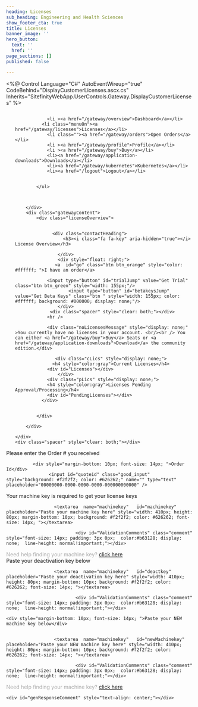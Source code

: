 ```yaml
---
heading: Licenses
sub_heading: Engineering and Health Sciences
show_footer_cta: true
title: Licenses
banner_image: ''
hero_button:
  text: ''
  href: ''
page_sections: []
published: false

---
```

<%@ Control Language="C#" AutoEventWireup="true" CodeBehind="DisplayCustomerLicenses.ascx.cs" Inherits="SitefinityWebApp.UserControls.Gateway.DisplayCustomerLicenses" %>


<style>


 
    
  .gatewayNew  .butt{


        text-align: left;
        padding: 4px;
        margin-right: 3px;
        cursor: pointer;
      line-height: 20px;
      display: inline-flex;

    }

 .gatewayNew   .img {
        vertical-align: text-bottom;
    }

  .gatewayNew  .customer {
        margin-bottom: 10px;
        border-bottom: 1px solid #b2b2b2;
        margin-bottom: 30px;
    }

 .gatewayNew   .prov {
        background-color:rgb(220, 242, 255)
    }

 .gatewayNew  .exp {
        background-color:rgb(255, 234, 234)
    }

  .gatewayNew  .test {
        background-color:rgb(215, 255, 198)
    }

   .gatewayNew  .dev {
        background-color:rgb(243, 211, 255)

    }


  .gatewayNew  .def {
      background-color: rgb(255, 235, 178);
    }

.gatewayNew   .pending {
       background-color: #f0ffff;
    }


.gatewayNew .licenseOverview .box .boxValue {
    line-height: normal;
}

.pLics{ margin-top: 30px;}





.box .machineName{ text-align: left;width: 180px;display: inline-block;overflow: visible;}
.box2 { width: 50px;float: left; margin-left:6px;}
    .box2 .boxTitle {
        text-transform: none;
        color: #dfc592;
        height: 20px;
        font-size: 12px;
    }
.gatewayNew .licenseOverview .box{ border: none;}
        .readonly {
            background: transparent!important;
            border: 0 !important;
            color: #777777 !important;
            height: 20px !important;
            padding-left: 0px !important;
            width: 180px !important;
            float: left;
            margin-bottom: 0px!important;
        }

        .editable {
            background: #ffffff;
            border: 1px solid #cccccc;
            color: #000000;
            height: 20px;
            padding-left: 5px;
            width: 180px;
              margin-bottom: 0px!important;
        }

        

</style>


 <script>
      var currentUrl = (location.pathname + location.search).substr(1);
    LoggedInCheck(readCookie('CustomerId'), readCookie('ContactId'), currentUrl, "/login/");
 </script>

<div class="gatewayNew">
    <div class="" style="float: left; width: 100%">
        <div class="gatewayMenu">
            <ul>
                 
                <li ><a href="/gateway/overview">Dashboard</a></li>
              <li class="menuOn"><a href="/gateway/licenses">Licenses</a></li>
                <li class=""><a href="/gateway/orders">Open Orders</a></li>
                <li ><a href="/gateway/profile">Profile</a></li>
                <li ><a href="/gateway/buy">Buy</a></li>
                <li><a href="/gateway/application-downloads">Downloads</a></li>
                <li><a href="/gateway/kubernetes">Kubernetes</a></li>
                <li><a href="/logout">Logout</a></li>


            </ul>



        </div>
        <div class="gatewayContent">
            <div class="licenseOverview">
             
                
                  <div class="contactHeading">
                      <h3><i class="fa fa-key" aria-hidden="true"></i> License Overview</h3>

                    </div>
                    <div style="float: right;">
                   <a  id="go" class="btn btn_orange" style="color: #ffffff; ">I have an order</a>
                         
                <input type="button" id="trialJump" value="Get Trial" class="btn btn_green" style="width: 155px;"/>
                        <input type="button" id="betakeysJump" value="Get Beta Keys" class="btn " style="width: 155px; color: #ffffff; background: #000000; display: none;"/>
                    </div>
                 <div class="spacer" style="clear: both;"></div>
                <hr />
            
                <div class="noLicensesMessage" style="display: none;" >You currently have no licenses in your account. <br/><br /> You can either <a href="/gateway/buy">Buy</a> Seats or <a href="/gateway/application-downloads">Download</a> the community edition.</div>
            
                   <div class="cLics" style="display: none;">
                  <h4 style="color:gray">Current Licenses</h4>
                <div id="Licenses"></div>
                    </div>
                <div class="pLics" style="display: none;">
                <h4 style="color:gray">Licenses Pending Approval/Processing</h4>
                <div id="PendingLicenses"></div>
              </div>
              

            </div>

        </div>

    </div>
    <div class="spacer" style="clear: both;"></div>
</div>


<div id="dialog-message" title="Load your order">
   <div style="margin-bottom: 10px; font-size: 14px; ">Please enter the Order # you received</div>
   
			  <div style="margin-bottom: 10px; font-size: 14px; ">Order Id</div>
				    <input id="quoteid" class="good_input" style="background: #f2f2f2; color: #626262;" name="" type="text" placeholder="00000000-0000-0000-0000-000000000000" />
</div>


<div id="mk-message" title="Enter your machine key">
  <div style="margin-bottom: 10px; font-size: 14px; ">Your machine key is required to get your license keys</div>
   
			
				      <textarea  name="machinekey"   id="machinekey"  placeholder="Paste your machine key here" style="width: 410px; height: 80px; margin-bottom: 10px; background: #f2f2f2; color: #626262; font-size: 14px; "></textarea>
                          
                              <div id="ValidationComments" class="comment" style="font-size: 14px; padding: 3px 0px;  color:#b63128; display: none;  line-height: normal!important;"></div>

   <div style="font-size: 14px; color: #ababab;"> Need help finding your machine key? <a href="https://help.pyramidanalytics.com/Content/Root/Guides/installation/activation/New%0Deployments.htm" target="_blank">click here</a></div>
</div>


<div id="switch-message" title="Switching Server">
  <div style="margin-bottom: 10px; font-size: 14px; ">Paste your deactivation key below</div>
   
			
				      <textarea  name="machinekey"   id="deactkey"  placeholder="Paste your deactivation key here" style="width: 410px; height: 80px; margin-bottom: 10px; background: #f2f2f2; color: #626262; font-size: 14px; "></textarea>
                          
                              <div id="ValidationComments" class="comment" style="font-size: 14px; padding: 3px 0px;  color:#b63128; display: none;  line-height: normal!important;"></div>

    <div style="margin-bottom: 10px; font-size: 14px; ">Paste your NEW machine key below</div>
   
			
				      <textarea  name="machinekey"   id="newMachinekey"  placeholder="Paste your NEW machine key here" style="width: 410px; height: 80px; margin-bottom: 10px; background: #f2f2f2; color: #626262; font-size: 14px; "></textarea>
                          
                              <div id="ValidationComments" class="comment" style="font-size: 14px; padding: 3px 0px;  color:#b63128; display: none;  line-height: normal!important;"></div>


   <div style="font-size: 14px; color: #ababab;"> Need help finding your machine key? <a href="https://help.pyramidanalytics.com/Content/Root/Guides/installation/activation/New%0Deployments.htm" target="_blank">click here</a></div>
</div>


<div id="response-message" title="Action Status">
  
	<div id="genResponseComment" style="text-align: center;"></div>
</div>

<script type="text/javascript">

    var noCurrentlicensesFlag = false;
    var noPendinglicensesFlag = false;


    $("#go").on("click", function () {
      
            $("#dialog-message").dialog("open");
        
    });

    $("#dialog-message").dialog({
        resizable: false,
        height: "auto",
        autoOpen: false,
        modal: true,
        width: 450,
      //  dialogClass: "no-close",
        overlay:
            {
                opacity: 0.5,
                background: "black"
            },
        open: function () {

            // $(".info").html($(this).data('downloadId'));
        },
        buttons: [
            {
            text:"Load",
            "class": "btn btn_orange",
            click: function () {
                window.location = "/gateway/buy?eqid=" + $("#quoteid").val().replace(/\s+/, "");


    
                
    
            }
        },
          
        ]


    });


    $("#response-message").dialog({
        resizable: false,
        height: "auto",
        autoOpen: false,
        modal: true,
        width: 450,
        //  dialogClass: "no-close",
        overlay:
            {
                opacity: 0.5,
                background: "black"
            },
        open: function () {

            // $(".info").html($(this).data('downloadId'));
        },
        buttons: [
            {
                text: "OK",
                "class": "btn btn_orange",
                click: function () {


                    $(this).dialog("close");

                }
            },

        ]


    });


    $("#mk-message").dialog({
        resizable: false,
        height: "auto",
        autoOpen: false,
        modal: true,
        width: 490,
        //  dialogClass: "no-close",
        overlay:
            {
                opacity: 0.5,
                background: "black"
            },
        open: function () {

            // $(".info").html($(this).data('downloadId'));
        },
        buttons: [
            {
                text: "Generate",
                "class": "btn btn_orange",
                click: function () {

                    $(".loaderWrapper").show();
                    processDefferedMachineKey($("#machinekey").val(), $(this).data('contractId'));

                }
            },

        ]


    });


    $("#switch-message").dialog({
        resizable: false,
        height: "auto",
        autoOpen: false,
        modal: true,
        width: 450,
        //  dialogClass: "no-close",
        overlay:
            {
                opacity: 0.5,
                background: "black"
            },
        open: function () {
         
            // $(".info").html($(this).data('downloadId'));
        },
        buttons: [
            {
                text: "Switch",
                "class": "btn btn_orange",
                id: "switchButton",
                click: function () {

                    $("#switchButton").attr("disabled", true).addClass("ui-state-disabled");

                    SwitchKey($(this).data('ContractId'), $("#deactkey").val(), $("#newMachinekey").val());
                    
                    

                }
            },

        ]


    });


    function processDefferedMachineKey(mk, contractId) {


    



        var quoteString = "mk=" + encodeURIComponent(mk) + "&contractId=" + contractId;




        serviceGet(quoteString, '<%=ConfigurationManager.AppSettings["restServicApiURL"]%>/DeferredKeyGenerator', function (data) {

            //on success redirect check for machine key
            // alert(data);
            if (data.Success) {
                $(".loaderWrapper").show();
                location.reload();
            } else {
                $("#ValidationComments").show();
                $("#ValidationComments").html("<i class=\"fa fa-exclamation-triangle\" aria-hidden=\"true\"></i> We are unable to validate this machine key. It is either in use already or it is not a valid key.<div style=\"margin:10px 0;\"> Contact <a style=\"color:blue;\" href=\"mailto:sales@pyramidanalytics.com?cc=ilan@pyramidanalytics.com&subject=Machine%20Key%20Problem%20Id:%20" + quoteid + "&body=%20Machine%20Key%20is%20" + machinekey + "%0D%0AEnter%20your%20Message%20here%20and%20click%20send!\">sales@pyramidanalytics.com</a> if you need help.</div>");
                $(".loaderWrapper").hide();
            }
            




        });



        
    }
    function checkoutCommunity() {

        var ContactId = readCookie('ContactId'); //$('#ContactId').val();
        var CustomerId = readCookie('CustomerId'); //$('#CustomerId').val();



        var quoteString = "ServerType=" + 1 + "&SupportType=" + 0 + "&ProSeats=" + 3 + "&ViewerSeats=" + 0 + "&ContactId=" + ContactId + "&CustomerId=" + CustomerId + "&LicenseTerm=" + 12 + "&ExistingContractId=" + "" + "&isRenewal=" + "false";




        serviceGet(quoteString, '<%=ConfigurationManager.AppSettings["restServicApiURL"]%>/GenerateQuote', function (data) {

            //on success redirect check for machine key
            // alert(data);

            window.location.href = "/gateway/buy/machinekey?qid=" + data;




        });





    };


    function quickQuote(trialFlag) {

        var ContactId = readCookie('ContactId'); //$('#ContactId').val();
        var CustomerId = readCookie('CustomerId'); //$('#CustomerId').val();



        var quoteString = "customerId=" + CustomerId + "&contactId=" + ContactId + "&isTrial=" + trialFlag;

        serviceGet(quoteString, '<%=ConfigurationManager.AppSettings["restServicApiURL"]%>/QuickGenerateQuote', function (data) {

            window.location.href = "/gateway/buy/machinekey?qid=" + data;


        });





    };


    function populateLicensesRows(row, selector, pendingFlag) {

        var ServerType = "Free";
        switch (row.ServerType) {
        case 2:
            ServerType = "Standard";
            break;
        case 4:
            ServerType = "Enterprise";
            break;
        default:
            ServerType = "Community";
        }


        var SupportLevel = "Free";

        switch (row.SupportType) {
        case 0:
            SupportLevel = "None";
            break;
        case 1:
            SupportLevel = "Silver";
            break;
        case 2:
            SupportLevel = "Gold";
            break;
        case 3:
            SupportLevel = "Platinum";
            break;
        }

        var highlight = "";

        switch (row.LicenseType) {
        case "Trial":
        case "Full":
        case "Community":
        case "Non-Commercial":
            highlight = "";
            break;
        case "Provisional":
            highlight = " prov";
            break;
        case "Developer":
                highlight = " dev";
                break;
        case "Testing":
                highlight = " test";
                break;
        case "Expired":
            highlight = " exp";
            break;
        }

        //alert(row.PaymentStatus);
        switch (row.PaymentStatus) {
        case 0:
            highlight = " pending";
            break;

        }




        var dt = new Date(parseInt(row.DropDeadDate.substr(6)));
        var options = {  year: 'numeric', month: 'short', day: 'numeric' };
        var finalDate = dt.toLocaleDateString('en-US', options);


        var licType = row.LicenseType;

        var machineName = row.MachineName;
        var contractTitle = "";
        
        if (row.ContractTitle == null) {
            contractTitle = "";
     
        } else {
            contractTitle = row.ContractTitle;
        }
        console.log(contractTitle);
        if (machineName == "##deferred##") {
            highlight = " def";
            machineName = "Defered";
        }
        var optionButtons;
        if (row.IsKeyDeferred) {
            optionButtons = "<li class=\"box2\"><span class='butt mkInsert' id='" + row.ContractId + "' ><img src=\"/App_Themes/Pyramid/img/gatewayIcons/keys.png\"  class='img' alt='Download' style='height:16px;'/></span></li>";
        } else {
            optionButtons = "<li class=\"box2\"><span class='butt download' id='" + row.KeyFileId + "' ><img src=\"/App_Themes/Pyramid/img/gatewayIcons/keys.png\"  class='img' alt='Download' style='height:16px;'/></span></li>";
        }

        optionButtons += "<li class=\"box2\"><span class='butt renew' id='" + row.ContractId + "' ><img src=\"/App_Themes/Pyramid/img/gatewayIcons/renew.png\" class='img' alt='Renew' style='height:16px;'/></a></span></li>";

        if (licType != "Non-Commercial") {
            optionButtons += "<li class=\"box2\"><span class='butt upgrade' id='" + row.ContractId + "' ><img src=\"/App_Themes/Pyramid/img/gatewayIcons/upgrade.png\" class='img' alt='Upgrade' style='height:16px;' /> </a></span></li>";
        } else {
            optionButtons += "<li class=\"box2\">&nbsp;</li>";
        }

  

        if (licType != "Expired") {
            optionButtons += "<li class=\"box2\"><span target='_blank' class='butt switch  ' style=''  id='" + row.ContractId + "' ><img src=\"/App_Themes/Pyramid/img/gatewayIcons/serverSwitch.png\"  class='img' alt='Switch' style='height:16px;'/></span></li>";
        } else {
            optionButtons += "<li class=\"box2\">&nbsp;</li>";
        }

      

        if (pendingFlag) {
            finalDate = "Pending Approval";
            optionButtons = "";
            licType = "";

        }
      
        var template = "<div style='' class='" + highlight + "'  id=\"" + row.ContractId + "\">" +
            "<div id='" + row.ContractId + "' style='margin-top:5px; width: 234px; padding-left: 5px;'><div class='editContractTitle' style='display: inline-block; width:20px; height:18px;  text-align:center; cursor:pointer; float:left;'><i class='fa fa-pencil'></i></div><div class='saveContractTitle' style='width:20px; height:18px; float:left; text-align:center; cursor:pointer; display:none; '><i class='fa fa-save'></i></div></div><input type='text' id='ContractTitle_" + row.ContractId + "' readonly='readonly'  placeholder='Enter a Contract title' class='readonly " + highlight + "' style='width:130px; height:20px; float:left;' value='" + contractTitle + "'   />" +
            "<div style='clear:both;'></div>"+
            "<ul >" +
           "   <li class=\"box\">" +
      
            "      <span class=\"boxValue machineName\">" + machineName + "</span></li>" +
            "   <li class=\"box\">" +

            "      <span class=\"boxValue\">" + licType + "</span></li>" +
            "   <li class=\"box\">" +
            
            "      <span class=\"boxValue\">" + ServerType + "</span></li>" +
            "  <li class=\"box\">" +
        
            "      <span class=\"boxValue\">" + row.ProSeats.xformat(0) + "</span></li>" +
            "  <li class=\"box\">" +
           
            "      <span class=\"boxValue\">" + row.ViewerSeats.xformat(0) + "</span></li>" +
            "  <li class=\"box\">" +

            "      <span class=\"boxValue\">" + finalDate + "</span></li>" +
            "  <li class=\"box\" style='border-right:1px solid #000000; margin-right:5px;'>" +
     
            "      <span class=\"boxValue\">" + SupportLevel + "</span></li>" +
            
            optionButtons +
     
            "</ul>" +
        
            " <div style=\"clear: both;\"></div>" +
            "</div>";

        selector.append(template);

    }

    function populateOrderRows(row, selector, pendingFlag) {

       


        var dt = new Date(parseInt(row.QuoteExpirationDate.substr(6)));
        var options = { year: 'numeric', month: 'short', day: 'numeric' };
        var finalDate = dt.toLocaleDateString('en-US', options);

        var highlight = "";

      
        var optionButtons;
        optionButtons = "<li class=\"box2\"><span class='butt buynow' id='" + row.QuoteId + "' ><img src=\"/App_Themes/Pyramid/img/gatewayIcons/keys.png\"  class='img' alt='Download' style='height:16px;'/></span></li>";
  

        var template = "<div style='' class='" + highlight + "'  id=\"" + row.QuoteId + "\">" +
         
            "<ul >" +
       
            "   <li class=\"box\" style=\"width:250px; text-align:left;\">" +

            "      <span class=\"boxValue\">" + row.QuoteId + "</span></li>" +
        
            "  <li class=\"box\">" +

            "      <span class=\"boxValue\">" + row.ProSeatCount + "</span></li>" +
            "  <li class=\"box\">" +

            "      <span class=\"boxValue\">" + row.ViewerSeatCount + "</span></li>" +
            "  <li class=\"box\">" +

            "      <span class=\"boxValue\">" + finalDate + "</span></li>" +
            "  <li class=\"box\" style='border-right:1px solid #000000; margin-right:5px;'>" +

            "      <span class=\"boxValue\">" + row.SupportType + "</span></li>" +

            optionButtons +

            "</ul>" +

            " <div style=\"clear: both;\"></div>" +
            "</div>";
     
        selector.append(template);

    }

    function Renew(id) {

        window.location = "/gateway/buy/productoptions/?rcid=" + id;
    }

    function Upgrade(id) {

        window.location = "/gateway/buy/productoptions/?ecid=" + id;
    }

    function Switch(id) {

        window.location = "/gateway/switch-server?cid=" + id;
    }

    function Download(id) {
        
        getZipData(id, "PyramidLicenseKeys", '<%=ConfigurationManager.AppSettings["restServicApiURL"]%>',"/GetKeyZipData", "keyId", "pli");
        

    }

    
    function SwitchKey(contractId, deactivationKey, newMachineKey) {

        $(".loaderWrapper").show();
        var datastring = "contractId=" + contractId + "&deactivationKey=" + encodeURIComponent(deactivationKey) + "&newMachineKey=" + encodeURIComponent(newMachineKey);
        serviceGet(datastring, '<%=ConfigurationManager.AppSettings["restServicApiURL"]%>/ServerSwitch', function (data) {

            var icon = '<i class="fa fa-check-circle-o" aria-hidden="true" style="font-size: 75px; color: green; -webkit-text-stroke: 6px white;  "></i><br>';

            if (!data.Success) {
                icon = '<i class="fa fa-times-circle-o" aria-hidden="true" style="font-size: 75px; color: red; -webkit-text-stroke: 6px white;  "></i><br>';
            }
            $("#genResponseComment").html(icon+data.Message);
            $("#response-message").dialog("open");


           $("#switch-message").dialog("close");
      
            $("#switchButton").attr("disabled", false).removeClass("ui-state-disabled");
          $(".loaderWrapper").hide();


        });
    };


    function LoadLicensePackages() {
        var customerId = readCookie('CustomerId');
        $(".cLics").hide();
        $(".pLics").hide();
        $(".loaderWrapper").show();
        var quoteString = "customerId=" + customerId;

        serviceGet(quoteString, '<%=ConfigurationManager.AppSettings["restServicApiURL"]%>/GetLicenseInfo', function (data) {

            //  alert(data);
            var template = "<div class=\"boxHeadings\">" +
                
                    "<ul>" +
             "   <li class=\"box\">" +
                    "      <div class=\"boxTitle machineName\">Machine Name</div>" +
                "</li>"+
                    "   <li class=\"box\">" +
                    "      <div class=\"boxTitle\">License</div>" +
                "</li>" +
                    "   <li class=\"box\">" +
                    "      <div class=\"boxTitle\">Server Type</div>" +
            "</li>" +
                    "  <li class=\"box\">" +
                    "      <div class=\"boxTitle\">Pro Seats</div>" +
               "</li>" +
                    "  <li class=\"box\">" +
                    "      <div class=\"boxTitle\">Viewer Seats</div>" +
           "</li>" +
                    "  <li class=\"box\">" +
                    "      <div class=\"boxTitle\">Expiration</div>" +
               "</li>" +
                    "  <li class=\"box\"  style='border-right:1px solid #000000;  margin-right:5px;'>" +
                    "      <div class=\"boxTitle\">Support</div>" +
              "</li>" +
              "  <li class=\"box2\">" +
                    "      <div class=\"boxTitle\">Keys</div>" +
              "</li>" +
              "  <li class=\"box2\">" +
                    "      <div class=\"boxTitle\">Renew</div>" +
              "</li>" +
              "  <li class=\"box2\">" +
                    "      <div class=\"boxTitle\">Upgrade</div>" +
              "</li>" +
              "  <li class=\"box2\">" +
                    "      <div class=\"boxTitle\">Switch</div>" +
              "</li>" +
                   
                    "</ul>" +
                    " <div style=\"clear: both;\"></div>" +
                    "</div>";
            $("#Licenses").append(template);



            for (var i = 0; i < data.ContractItems.length; i++) {
            
                populateLicensesRows(data.ContractItems[i], $("#Licenses"), false);

            }
            if (data.ContractItems.length == 0) {
                noCurrentlicensesFlag = true;
                $(".cLics").hide();

            } else {
                $(".cLics").show();
             
                noCurrentlicensesFlag = false;
            }
      
            LoadPendingLicensePackages();

         

        });
    };


    function LoadPendingLicensePackages() {
        var customerId = readCookie('CustomerId');
       
        $(".loaderWrapper").show();
        var quoteString = "customerId=" + customerId;

        serviceGet(quoteString, '<%=ConfigurationManager.AppSettings["restServicApiURL"]%>/GetPendingLicenseInfo', function (data) {

            //  alert(data);
            for (var i = 0; i < data.ContractItems.length; i++) {
                populateLicensesRows(data.ContractItems[i], $("#PendingLicenses"), true);
            }
            if (data.ContractItems.length == 0) {
                noPendinglicensesFlag = true;
                $(".pLics").hide();

            } else {
                $(".pLics").show();
                noPendinglicensesFlag = false;
            }


            if (noPendinglicensesFlag && noCurrentlicensesFlag) {
                $(".noLicensesMessage").show();
            } else {
                $(".noLicensesMessage").hide();
            }

            $(".loaderWrapper").hide();

        });
    };


    


    function updateContractTitle(ContractId, newContractTitle) {
        $(".loaderWrapper").show();
        var quoteString = "contractId=" + ContractId + "&title=" + newContractTitle;

        serviceGet(quoteString, '<%=ConfigurationManager.AppSettings["restServicApiURL"]%>/UpdateContractTitle', function (data) {

            $(".loaderWrapper").hide();

            $("#ContractTitle").prop("readonly", true).addClass("readonly").removeClass("editable");
            $("#saveContractTitle").hide();
            $("#editContractTitle").show();
           // jalert("Contract Title Updated", data.Message);



        });
    }

    $(document).ready(function () {

  

        LoadLicensePackages();

        
        $('body').on('click', '.fa-pencil', function (event) {
         //   alert($(event.target).closest('.fa-pencil').find('.contractTitle').attr("id"));
            //.closest(".contractTitle").attr('id'));

        });

        $('body').on('click', '.renew', function (event) {
            Renew($(this).attr('id'));

        });

        $('body').on('click', '.upgrade', function (event) {
            Upgrade($(this).attr('id'));

        });

        $('body').on('click', '.switch', function (event) {
           
           $("#switch-message").data("ContractId", $(this).attr('id')).dialog("open");
        });


        $('body').on('click', '.download', function (event) {

            Download($(this).attr('id'));

        });

        $('body').on('click', '.mkInsert', function (event) {

            $("#mk-message").data("contractId", $(this).attr('id')).dialog("open");

        });

        


        $("#communityJump").click(function () {
            quickQuote(false);
        });

        $("#trialJump").click(function () {
            quickQuote(true);
        });


        $("#betakeysJump").click(function () {
            quickQuote(true);
        });

        

        $("#getQuote").click(function () {
            window.location = "/gateway/buy?eqid="+$("#quoteid").val();
        });

        $(".saveContractTitle").hide();
        $("body").on("click", ".editContractTitle", function () {
            
            var container_id = $(this).parent().attr('id');
            var inputField = $("#ContractTitle_" + container_id).prop("readonly", false).addClass("editable").removeClass("readonly");
          //  alert(container_id);
            //  $("#ContractTitle");
              $(this).hide();
              $("#" + container_id + " .saveContractTitle").css("display", "inline-block");

        });
        $("body").on("click", ".saveContractTitle", function () {
            
            var containerId = $(this).parent().attr('id');
            
            var inputFieldValue = $("#ContractTitle_" + containerId).prop("readonly", true).addClass("readonly").removeClass("editable").val();
            //alert(inputFieldValue);
            $(this).hide();
            $("#" + containerId + " .editContractTitle").css("display", "inline-block");
            updateContractTitle(containerId, inputFieldValue);
        });



    });


</script>




